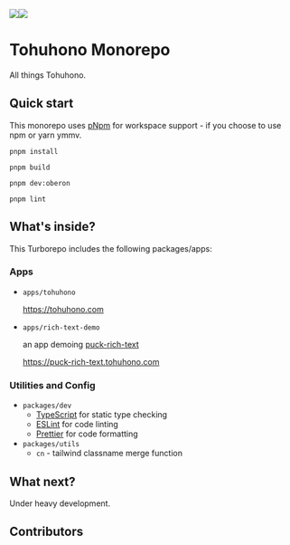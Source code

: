 <img src="https://img.shields.io/badge/Current Status:%20-000.svg"><img src="https://img.shields.io/badge/Move%20fast%20and%20break%20things-red.svg">

# Tohuhono Monorepo

All things Tohuhono.

## Quick start

This monorepo uses [pNpm](https://pnpm.io/) for workspace support - if you choose to use npm or yarn ymmv.

```
pnpm install

pnpm build

pnpm dev:oberon

pnpm lint
```

## What's inside?

This Turborepo includes the following packages/apps:

### Apps

- `apps/tohuhono`

  https://tohuhono.com

- `apps/rich-text-demo`

  an app demoing [puck-rich-text](https://www.npmjs.com/package/@tohuhono/puck-rich-text)

  https://puck-rich-text.tohuhono.com

### Utilities and Config

- `packages/dev`
  - [TypeScript](https://www.typescriptlang.org/) for static type checking
  - [ESLint](https://eslint.org/) for code linting
  - [Prettier](https://prettier.io) for code formatting
- `packages/utils`
  - `cn` - tailwind classname merge function

## What next?

Under heavy development.

## Contributors

<!-- readme: collaborators,contributors,bots/-,turbobot-temp/- -start -->
<!-- readme: collaborators,contributors,bots/-,turbobot-temp/- -end -->
